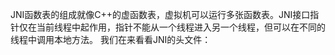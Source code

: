 

JNI函数表的组成就像C++的虚函数表，虚拟机可以运行多张函数表。JNI接口指针仅在当前线程中起作用，指针不能从一个线程进入另一个线程，但可以在不同的线程中调用本地方法。
我们在来看看JNI的头文件：



